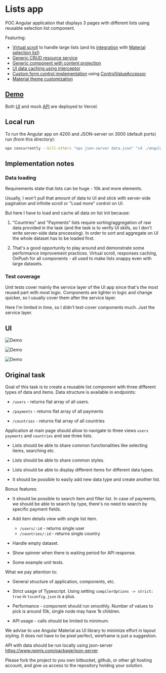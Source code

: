 # Lists app

POC Angular application that displays 3 pages with different lists using reusable selection list component.

Featuring:
- [Virtual scroll](https://material.angular.io/cdk/scrolling/overview) to handle large lists (and its [integration](https://github.com/ilinieja/angular-lists/tree/main/angular-lists-ui/src/app/shared/selection-list) with [Material selection list](https://material.angular.io/components/list/api))
- [Generic CRUD resource service](https://github.com/ilinieja/angular-lists/tree/main/angular-lists-ui/src/app/shared/api)
- [Generic component with content projection](https://github.com/ilinieja/angular-lists/tree/main/angular-lists-ui/src/app/shared/selection-list)
- [UI data caching using interceptor](https://github.com/ilinieja/angular-lists/tree/main/angular-lists-ui/src/app/shared/api/cache)
- [Custom form control implementation](https://github.com/ilinieja/angular-lists/blob/main/angular-lists-ui/src/app/shared/selection-list/selection-list.component.ts) using [ControlValueAccessor](https://angular.io/api/forms/ControlValueAccessor)  
- [Material theme customization](https://github.com/ilinieja/angular-lists/blob/main/angular-lists-ui/src/theme.scss)

## [Demo](https://angular-lists.vercel.app)

Both [UI](https://angular-lists.vercel.app) and mock [API](https://angular-lists-api.vercel.app) are deployed to Vercel.

## Local run

To run the Angular app on 4200 and JSON-server on 3000 (default ports) run (from this directory):

```bash
npx concurrently --kill-others "npx json-server data.json" "cd ./angular-lists-ui/ && npm start"
```

## Implementation notes
### Data loading
Requirements state that lists can be huge - 10k and more elements.

Usually, I won't pull that amount of data to UI and stick with server-side pagination and infinite scroll or "Load more" control on UI.

But here I have to load and cache all data on list init because:
1. "Countries" and "Payments" lists require sorting/aggregation of raw data provided in the task (and the task is to verify UI skills, so I don't write server-side data processing). In order to sort and aggregate on UI the whole dataset has to be loaded first.

2. That's a good opportunity to play around and demonstrate some performance improvement practices. Virtual scroll, responses caching, OnPush for all components - all used to make lists snappy even with large datasets.

### Test coverage
Unit tests cover mainly the service layer of the UI app since that's the most reused part with most logic. Components are lighter in logic and change quicker, so I usually cover them after the service layer.

Here I'm limited in time, so I didn't test-cover components much. Just the service layer.


## UI
![Demo](https://i.ibb.co/JCNMzVZ/Screenshot-20230203-041055.png)

![Demo](https://i.ibb.co/v3xdNxC/Screenshot-20230203-041119.png)

![Demo](https://i.ibb.co/MCxnHsX/Screenshot-20230203-041142.png)

## Original task
Goal of this task is to create a reusable list component with three different types of data and items. Data structure is available in endpoints:

- `/users` - returns flat array of all users.

- `/payments` - returns flat array of all payments

- `/countries` - returns flat array of all countries

Application at main page should allow to navigate to three views `users` `payments` and `countries` and see three lists.

- Lists should be able to share common functionalities like selecting items, searching etc.

- Lists should be able to share common styles.

- Lists should be able to display different items for different data types.

- It should be possible to easily add new data type and create another list.

Bonus features:

- It should be possible to search item and filter list. In case of payments, we should be able to search by type, there's no need to search by specific payment fields.

- Add item details view with single list item.

  - `/users/:id` - returns single user
  - `/countries/:id` - returns single country

- Handle empty dataset.

- Show spinner when there is waiting period for API response.

- Some example unit tests.

What we pay attention to:

- General structure of application, components, etc.

- Strict usage of Typescript. Using setting `compilerOptions -> strict: true` in `tsconfig.json` is a plus.

- Performance - component should run smoothly. Number of values to pick is around 10k, single node may have 1k children.

- API usage - calls should be limited to minimum.

We advise to use Angular Material as UI library to minimize effort in layout styling. It does not have to be pixel perfect, wireframe is just a suggestion.

API with data should be run locally using json-server https://www.npmjs.com/package/json-server

Please fork the project to you own bitbucket, github, or other git hosting account, and give us access to the repository holding your solution.
